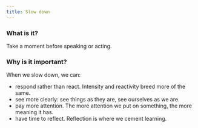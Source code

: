 ```yaml
---
title: Slow down
---
```


### What is it?

Take a moment before speaking or acting.

### Why is it important?

When we slow down, we can:

- respond rather than react. Intensity and reactivity breed more of the same.
- see more clearly: see things as they are, see ourselves as we are.
- pay more attention. The more attention we put on something, the more meaning it has.
- have time to reflect. Reflection is where we cement learning.
